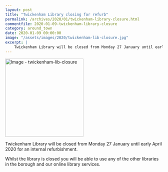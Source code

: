 ```yaml
---
layout: post
title: "Twickenham Library closing for refurb"
permalink: /archives/2020/01/twickenham-library-closure.html
commentfile: 2020-01-09-twickenham-library-closure
category: around_town
date: 2020-01-09 00:00:00
image: "/assets/images/2020/twickenham-lib-closure.jpg"
excerpt: |
    Twickenham Library will be closed from Monday 27 January until early April 2020 for an internal refurbishment.
---
```


<a href="/assets/images/2020/twickenham-lib-closure.jpg" title="Click for a larger image"><img src="/assets/images/2020/twickenham-lib-closure-thumb.jpg" width="250" alt="Image - twickenham-lib-closure"  class="photo right"/></a>

Twickenham Library will be closed from Monday 27 January until early April 2020 for an internal refurbishment.

Whilst the library is closed you will be able to use any of the other libraries in the borough and our online library services.
